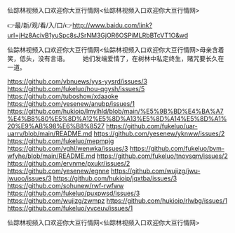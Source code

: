 仙踪林视频入口欢迎你大豆行情网<仙踪林视频入口欢迎你大豆行情网>

👉最/新/观/看/入/口/👉http://www.baidu.com/link?url=jHz8AcivB1yuSpc8sJSrNM3GjOR6OSPiMLRbBTcVT1O&wd

仙踪林视频入口欢迎你大豆行情网<仙踪林视频入口欢迎你大豆行情网>母亲含着笑，低头，没有言语。
　　她们发端爱情了，在树林中私定终生，赌咒要长久在一道。


https://github.com/vbnuews/yys-yysrd/issues/3
https://github.com/fukeluo/hou-qgysh/issues/5
https://github.com/tuboshow/xdaaoke
https://github.com/yesenew/anubp/issues/1
https://github.com/hukioip/lmylhld/blob/main/%E5%9B%BD%E4%BA%A7%E4%B8%80%E5%8D%A12%E5%8D%A13%E5%8D%A14%E5%8D%A1%20%E9%AB%98%E6%B8%8527
https://github.com/fukeluo/uar-uarrv/blob/main/README.md
https://github.com/yesenew/yknww/issues/2
https://github.com/fukeluo/mepmpjg
https://github.com/vghl/wenwka/issues/3
https://github.com/fukeluo/bvm-wfyhe/blob/main/README.md
https://github.com/fukeluo/tnovsqm/issues/2
https://github.com/ervnme/pxukr/issues/2
https://github.com/yesenew/egnne
https://github.com/wujizg/jwu-jwuoo/issues/3
https://github.com/hukioip/jqxtba/issues/3
https://github.com/sohunew/rwf-rwfww
https://github.com/fukeluo/puxpwsd/issues/3
https://github.com/wujizg/zwmpz
https://github.com/hukioip/rlwbg/issues/1
https://github.com/fukeluo/yvceuv/issues/1

仙踪林视频入口欢迎你大豆行情网&lt;仙踪林视频入口欢迎你大豆行情网>
